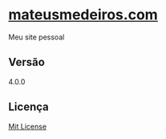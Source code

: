 # [mateusmedeiros.com](http://mateusmedeiros.com/)
Meu site pessoal

## Versão
4.0.0

## Licença
[Mit License](https://github.com/mateussmedeiros/mateussmedeiros.github.io/blob/master/LICENSE)
